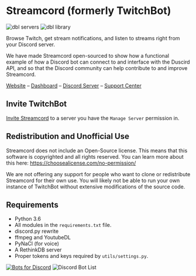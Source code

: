 # Streamcord (formerly TwitchBot)

![dbl servers](https://discordbots.org/api/widget/servers/375805687529209857.svg)
![dbl library](https://discordbots.org/api/widget/lib/375805687529209857.svg)

Browse Twitch, get stream notifications, and listen to streams right from your Discord server.

We have made Streamcord open-sourced to show how a functional example of how a Discord bot can connect to and interface with the Duscird API, and so that the Discord community can help contribute to and improve Streamcord.

[Website](https://streamcord.io/twitch/)
–
[Dashboard](https://dash.twitchbot.io)
–
[Discord Server](https://link.twitchbot.io/support)
–
[Support Center](https://help.streamcord.io)

## Invite TwitchBot

[Invite Streamcord](https://link.twitchbot.io/invite)
to a server you have the `Manage Server` permission in.

## Redistribution and Unofficial Use

Streamcord does not include an Open-Source license. This means that this software is copyrighted and all rights reserved. You can learn more about this here: https://choosealicense.com/no-permission/

We are not offering any support for people who want to clone or redistribute Streamcord for their own use. You will likely not be able to run your own instance of TwitchBot without extensive modifications of the source code.

## Requirements

 - Python 3.6
 - All modules in the `requirements.txt` file.
 - discord.py rewrite
 - ffmpeg and YoutubeDL
 - PyNaCl (for voice)
 - A RethinkDB server
 - Proper tokens and keys required by `utils/settings.py`.

[![Bots for Discord](https://botsfordiscord.com/api/bot/375805687529209857/widget?theme=dark)](https://botsfordiscord.com/bots/375805687529209857)
![Discord Bot List](https://discordbotlist.com/bots/375805687529209857/widget)
